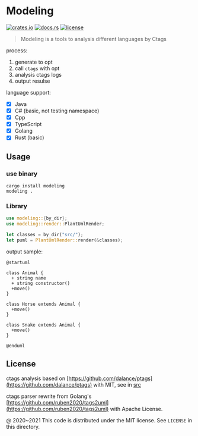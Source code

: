 # Modeling

[![crates.io](https://meritbadge.herokuapp.com/modeling)](https://crates.io/crates/modeling)
[![docs.rs](https://docs.rs/modeling/badge.svg)](https://docs.rs/modeling/)
[![license](https://img.shields.io/crates/l/modeling)](https://github.com/inherd/modeling/blob/master/LICENSE)

> Modeling is a tools to analysis different languages by Ctags

process:

1. generate to opt
2. call `ctags` with opt
3. analysis ctags logs
4. output resulse

language support:

 - [x] Java
 - [x] C# (basic, not testing namespace)
 - [x] Cpp
 - [x] TypeScript
 - [x] Golang
 - [x] Rust (basic)

## Usage

### use binary

```
cargo install modeling
modeling .
```

### Library

```rust
use modeling::{by_dir};
use modeling::render::PlantUmlRender;

let classes = by_dir("src/");
let puml = PlantUmlRender::render(&classes);
```

output sample:

```puml
@startuml

class Animal {
  + string name
  + string constructor()
  +move()
}

class Horse extends Animal {
  +move()
}

class Snake extends Animal {
  +move()
}

@enduml
```

License
---

ctags analysis based on [https://github.com/dalance/ptags](https://github.com/dalance/ptags) with MIT, see in [src](plugins/coco_struct_analysis/src)

ctags parser rewrite from Golang's [https://github.com/ruben2020/tags2uml](https://github.com/ruben2020/tags2uml) with Apache License.

@ 2020~2021 This code is distributed under the MIT license. See `LICENSE` in this directory.
